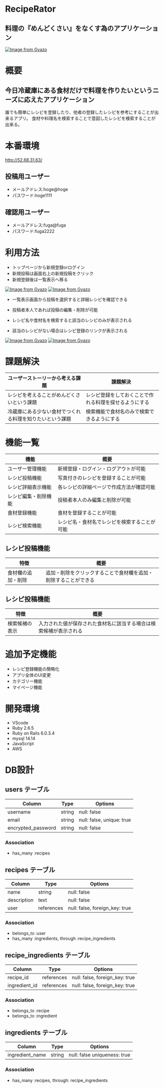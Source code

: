 # RecipeRator

## 料理の『めんどくさい』をなくす為のアプリケーション

[![Image from Gyazo](https://i.gyazo.com/cf2c2d3d3a3f1f644ca8847994a16d10.jpg)](https://gyazo.com/cf2c2d3d3a3f1f644ca8847994a16d10)

# 概要

## 今日冷蔵庫にある食材だけで料理を作りたいというニーズに応えたアプリケーション

誰でも簡単にレシピを登録したり、他者の登録したレシピを参考にすることが出来るアプリ。
食材や料理名を検索することで意図したレシピを検索することが出来る。

# 本番環境

http://52.68.31.63/

## 投稿用ユーザー

* メールアドレス:hoge@hoge
* パスワード:hoge1111

## 確認用ユーザー

* メールアドレス:fuga@fuga
* パスワード:fuga2222


# 利用方法

* トップページから新規登録orログイン
* 新規投稿は画面右上の新規投稿をクリック
* 新規登録後は一覧表示へ移る

[![Image from Gyazo](https://i.gyazo.com/89d514265a8a4bb27a3a9ae9c2989f7b.gif)](https://gyazo.com/89d514265a8a4bb27a3a9ae9c2989f7b)
[![Image from Gyazo](https://i.gyazo.com/112c47ed3feffa4cf324f6eefe41f93a.gif)](https://gyazo.com/112c47ed3feffa4cf324f6eefe41f93a)

* 一覧表示画面から投稿を選択すると詳細レシピを確認できる
* 投稿者本人であれば投稿の編集・削除が可能


* レシピ名や食材名を検索すると該当のレシピのみが表示される
* 該当のレシピがない場合はレシピ登録のリンクが表示される

[![Image from Gyazo](https://i.gyazo.com/08e0b0c994ea0927f5f57b67e5702fca.gif)](https://gyazo.com/08e0b0c994ea0927f5f57b67e5702fca)
[![Image from Gyazo](https://i.gyazo.com/a79fd2bc7cd392aa797e209e34a8c460.gif)](https://gyazo.com/a79fd2bc7cd392aa797e209e34a8c460)


# 課題解決

| ユーザーストーリーから考える課題                     |    課題解決                                   |
| ---------------------------------------------- | -------------------------------------------- |
| レシピを考えることがめんどくさいという課題            | レシピ登録をしておくことで作れる料理を探せるようにする |
| 冷蔵庫にある少ない食材でつくれる料理を知りたいという課題 | 検索機能で食材名のみで検索できるようにする          |

# 機能一覧

| 機能              | 概要                                    |
| ---------------- | --------------------------------------- |
| ユーザー管理機能    | 新規登録・ログイン・ログアウトが可能          |
| レシピ投稿機能      | 写真付きのレシピを登録することが可能         |
| レシピ詳細表示機能   | 各レシピの詳細ページで作成方法が確認可能     |
| レシピ編集・削除機能 | 投稿者本人のみ編集と削除が可能              |
| 食材登録機能        |  食材を登録することが可能                 |
| レシピ検索機能      |  レシピ名・食材名でレシピを検索することが可能 |

## レシピ投稿機能

| 特徴              | 概要                                                  |
| ---------------- | ----------------------------------------------------- |
| 食材欄の追加・削除  | 追加・削除をクリックすることで食材欄を追加・削除することができる |

## レシピ投稿機能

| 特徴         | 概要                                                    |
| ------------ | ------------------------------------------------------ |
| 検索候補の表示 | 入力された値が保存された食材名に該当する場合は検索候補が表示される |


# 追加予定機能

* レシピ登録機能の簡略化
* アプリ全体のUI変更
* カテゴリー機能
* マイページ機能

# 開発環境

* VScode
* Ruby 2.6.5
* Ruby on Rails 6.0.3.4
* mysql 14.14
* JavaScript
* AWS



# DB設計

## users テーブル

| Column              | Type    | Options                   |
| ------------------- | ------- | ------------------------- |
| username            | string  | null: false               |
| email               | string  | null: false, unique: true |
| encrypted_password  | string  | null: false               |


### Association

- has_many  :recipes

## recipes テーブル

| Column              | Type       | Options                         |
| ------------------- | ---------- | --------------------------------|
| name                | string     | null: false                     |
| description         | text       | null: false                     |
| user                | references | null: false, foreign_key: true  |

### Association

- belongs_to :user
- has_many   :ingredients, through :recipe_ingredients

## recipe_ingredients テーブル

| Column          | Type        | Options                        |
| --------------- | ----------- | ------------------------------ |
| recipe_id       | references  | null: false, foreign_key: true |
| ingredient_id   | references  | null: false, foreign_key: true |


### Association

- belongs_to :recipe
- belongs_to :ingredient

## ingredients テーブル

| Column          | Type        | Options                        |
| --------------- | ----------- | ------------------------------ |
| ingredient_name | string      | null: false uniqueness: true   |


### Association

- has_many :recipes, through: recipe_ingredients

